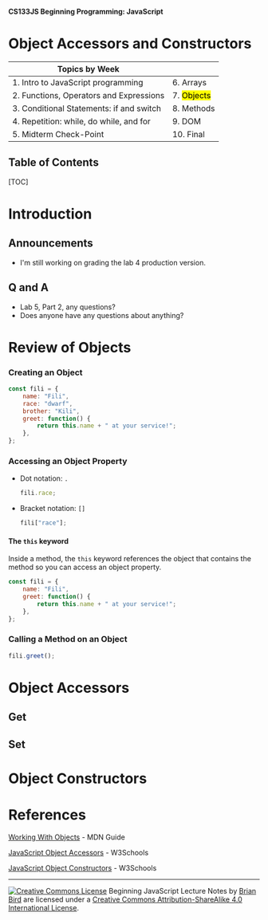 **CS133JS Beginning Programming: JavaScript**

<h1>Object Accessors and Constructors</h1>


| Topics by Week                           |                         |
| ---------------------------------------- | ----------------------- |
| 1. Intro to JavaScript programming       | 6. Arrays               |
| 2. Functions, Operators and Expressions  | 7. <mark>Objects</mark> |
| 3. Conditional Statements: if and switch | 8. Methods              |
| 4. Repetition: while, do while, and for  | 9. DOM                  |
| 5. Midterm Check-Point                   | 10. Final               |


<h2>Table of Contents</h2>

[TOC]

# Introduction

## Announcements

- I'm still working on grading the lab 4 production version. 

## Q and A

- Lab 5, Part 2, any questions?
- Does anyone have any questions about anything?



# Review of Objects

### Creating an Object

```javascript
const fili = {
    name: "Fili",
    race: "dwarf",
    brother: "Kili",
    greet: function() {
        return this.name + " at your service!";
    },
};
```

### Accessing an Object Property

- Dot notation: `.`

  ```javascript
  fili.race;
  ```

- Bracket notation: `[]`

  ```javascript
  fili["race"];
  ```

#### The `this` keyword

Inside a method, the `this` keyword references the object that contains the method so you can access an object property.

```javascript
const fili = {
    name: "Fili",
    greet: function() { 
        return this.name + " at your service!";
    },
};
```

### Calling a Method on an Object

```javascript
fili.greet();
```



# Object Accessors

## Get

## Set



# Object Constructors



# References

[Working With Objects](https://developer.mozilla.org/en-US/docs/Web/JavaScript/Guide/Working_with_Objects) - MDN Guide

[JavaScript Object Accessors](https://www.w3schools.com/js/js_object_accessors.asp) - W3Schools

[JavaScript Object Constructors](https://www.w3schools.com/js/js_object_constructors.asp) - W3Schools



------

[![Creative Commons License](https://i.creativecommons.org/l/by-sa/4.0/88x31.png)](http://creativecommons.org/licenses/by-sa/4.0/) Beginning JavaScript Lecture Notes by [Brian Bird](https://profbird.online) are licensed under a [Creative Commons Attribution-ShareAlike 4.0 International License](http://creativecommons.org/licenses/by-sa/4.0/). 